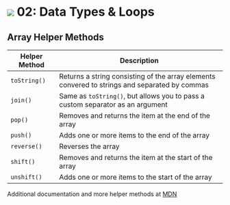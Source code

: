 # ![](https://ga-dash.s3.amazonaws.com/production/assets/logo-9f88ae6c9c3871690e33280fcf557f33.png) 02: Data Types & Loops

## Array Helper Methods

| Helper Method | Description |
| --- | --- |
| `toString()` | Returns a string consisting of the array elements convered to strings and separated by commas | 
| `join()` | Same as `toString()`, but allows you to pass a custom separator as an argument |
| `pop()` | Removes and returns the item at the end of the array | 
| `push()` | Adds one or more items to the end of the array | 
| `reverse()` | Reverses the array | 
| `shift()` | Removes and returns the item at the start of the array | 
| `unshift()` | Adds one or more items to the start of the array |

Additional documentation and more helper methods at [MDN](https://developer.mozilla.org/en-US/docs/Web/JavaScript/Reference/Global_Objects/Array#Methods_2) 